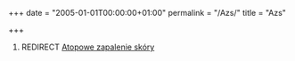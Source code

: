 +++
date = "2005-01-01T00:00:00+01:00"
permalink = "/Azs/"
title = "Azs"

+++

1.  REDIRECT [Atopowe zapalenie skóry](/atopedia/Atopowe_zapalenie_skóry "wikilink")
